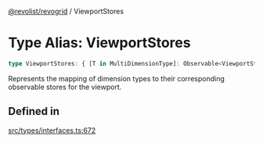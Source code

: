 [@revolist/revogrid](README.md) / ViewportStores

# Type Alias: ViewportStores

```ts
type ViewportStores: { [T in MultiDimensionType]: Observable<ViewportState> };
```

Represents the mapping of dimension types to their corresponding observable stores for the viewport.

## Defined in

[src/types/interfaces.ts:672](https://github.com/revolist/revogrid/blob/339b58d64f0e4822db63d040318421d77ef85671/src/types/interfaces.ts#L672)

